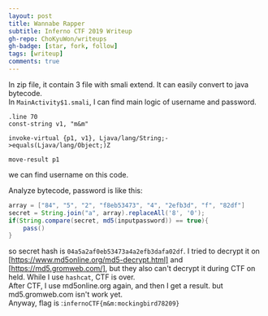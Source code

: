 ```yaml
---
layout: post
title: Wannabe Rapper
subtitle: Inferno CTF 2019 Writeup
gh-repo: ChoKyuWon/writeups
gh-badge: [star, fork, follow]
tags: [writeup]
comments: true
---
```


In zip file, it contain 3 file with smali extend. It can easily convert to java bytecode.  
In ```MainActivity$1.smali```, I can find main logic of username and password.

```
.line 70
const-string v1, "m&m"

invoke-virtual {p1, v1}, Ljava/lang/String;->equals(Ljava/lang/Object;)Z

move-result p1
```
we can find username on this code.  
  

Analyze bytecode, password is like this:
```java
array = ["84", "5", "2", "f8eb53473", "4", "2efb3d", "f", "82df"]
secret = String.join("a", array).replaceAll('8', '0');
if(String.compare(secret, md5(inputpassword)) == true){
    pass()
}
```
so secret hash is ```04a5a2af0eb53473a4a2efb3dafa02df```. I tried to decrypt it on [https://www.md5online.org/md5-decrypt.html] and [https://md5.gromweb.com/], but they also can't decrypt it during CTF on held. While I use ```hashcat```, CTF is over.  
After CTF, I use md5online.org again, and then I get a result. but md5.gromweb.com isn't work yet.  
Anyway, flag is :```infernoCTF{m&m:mockingbird78209}```